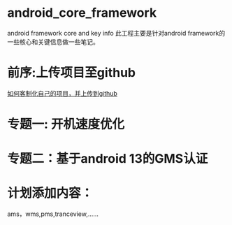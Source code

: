 # android_core_framework
android framework core and key info
此工程主要是针对android framework的一些核心和关键信息做一些笔记。

# 前序:上传项目至github
[如何客制化自己的项目，并上传到github](./上传项目至github.md)


# 专题一: 开机速度优化

# 专题二：基于android 13的GMS认证

# 计划添加内容：
ams，wms,pms,tranceview,......



